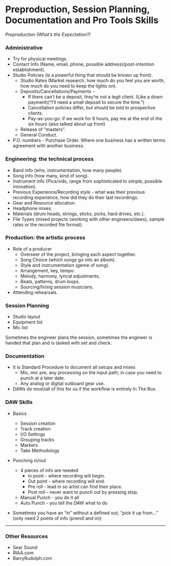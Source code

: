 # Preproduction, Session Planning, Documentation and Pro Tools Skills
*Preproduction (What’s the Expectation?)*

### Administrative

- Try for physical meetings.
- Contact Info (Name, email, phone, possible address)(post-intention establishment).
- Studio Policies (is a powerful thing that should be known up front).
	- Studio Rates (Market research, how much do you feel you are worth, how much do you need to keep the lights on).
	- Deposits/Cancellations/Payments -
		- If there can’t be a deposit, they’re not a legit client. (Like a down payment)(“I’ll need a small deposit to secure the time.”)
		- Cancellation policies differ, but should be told to prospective clients.
		- Pay-as-you-go: if we work for 6 hours, pay me at the end of the six hours (also talked about up front)
	- Release of “masters”.
	- General Conduct.
- P.O. numbers - Purchase Order. Where one business has a written terms agreement with another business.

### Engineering: the technical process

- Band info (who, instrumentation, how many people).
- Song info (how many, kind of song).
- Instrument info (Pics/vids, range from sophisticated to simple, possible intonation).
- Previous Experience/Recording style - what was their previous recording experience, how did they do their last recordings.
- Gear and Resource allocation.
- Headphone mixes.
- Materials (drum heads, strings, sticks, picks, hard drives, etc.).
- File Types (mixed projects (working with other engineers/daws), sample rates or the recorded file format).

### Production: the artistic process

- Role of a producer
	- Overseer of the project, bringing each aspect together.
	- Song Choice (which songs go into an album).
	- Style and instrumentation (genre of song).
	- Arrangement, key, tempo.
	- Melody, harmony, lyrical adjustments.
	- Beats, patterns, drum loops.
	- Sourcing/hiring session musicians.
- Attending rehearsals.

### Session Planning

- Studio layout
- Equipment list
- Mic list

Sometimes the engineer plans the session, sometimes the engineer is handed that plan and is tasked with set and check.

### Documentation

- It is Standard Procedure to document all setups and mixes
	- Mic, mic pre, any processing on the input path; in case you need to punch at a later date.
	- Any analog or digital outboard gear use.
- DAWs do most/all of this for us if the workflow is entirely In The Box.

### DAW Skills

- Basics
	- Session creation
	- Track creation
	- I/O Settings
	- Grouping tracks
	- Markers
	- Take Methodology

- Punching in/out
	- 4 pieces of info are needed
		- In point - where recording will begin.
		- Out point - where recording will end.
		- Pre roll - lead in so artist can find their place.
		- Post roll - never want to punch out by pressing stop.
	- Manual Punch - you do it all
	- Auto Punch - you tell the DAW what to do
- Sometimes you have an “in” without a defined out; “pick it up from…” (only need 2 points of info (preroll and in))

---
### Other Resources
- Sear Sound
- RIAA.com
- BarryRudolph.com